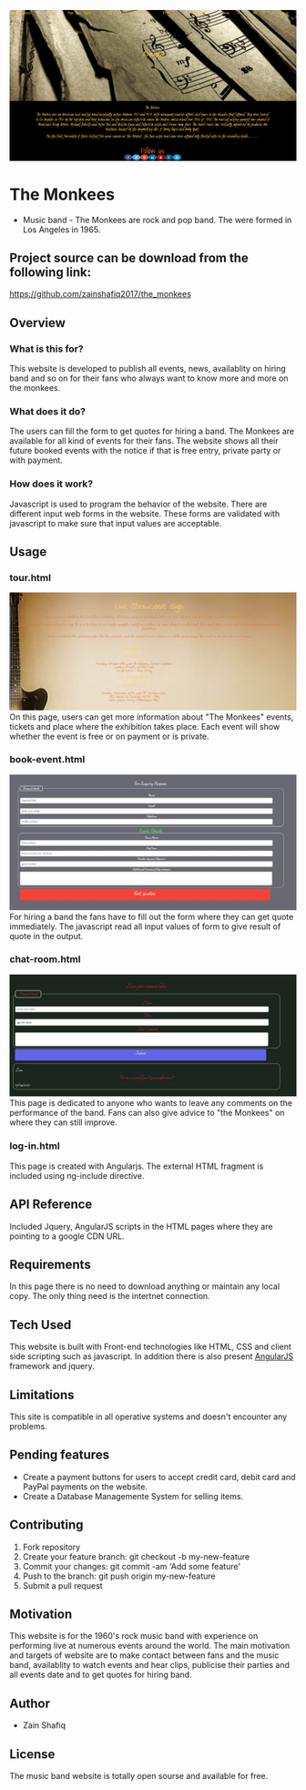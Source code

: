 ![The Monkees](images/readme/bio.jpg?raw=true "The Monkees")
# The Monkees 
- Music band - The Monkees are rock and pop band. The were formed in Los Angeles in 1965.

## Project source can be download from the following link:
https://github.com/zainshafiq2017/the_monkees

## Overview

### What is this for?
This website is developed to publish all events, news, availablity on hiring band and so on for their fans who always want to know more and more on the monkees.

### What does it do?
The users can fill the form to get quotes for hiring a band. The Monkees are available for all kind of events for their fans.
The website shows all their future booked events with the notice if that is free entry, private party or with payment.

### How does it work?
Javascript is used to program the behavior of the website.
There are different input web forms in the website. These forms are validated with javascript to make sure that input values are acceptable.

## Usage
### tour.html
![Tours](images/readme/tour.jpg?raw=true "Tours")
On this page, users can get more information about "The Monkees" events, tickets and place where the exhibition takes place.
Each event will show whether the event is free or on payment or is private.
### book-event.html
![Book Events](images/readme/book-event.jpg?raw=true "Book Events")
For hiring a band the fans have to fill out the form where they can get quote immediately.
The javascript read all input values of form to give result of quote in the output.
### chat-room.html
![Chat Room](images/readme/chat-room.jpg?raw=true "Chat Room")
This page is dedicated to anyone who wants to leave any comments on the performance of the band.
Fans can also give advice to "the Monkees" on where they can still improve.
### log-in.html
This page is created with Angularjs. The external HTML fragment is included using ng-include directive.

## API Reference
Included Jquery, AngularJS scripts in the HTML pages where they are pointing to a google CDN URL.

## Requirements
In this page there is no need to download anything or maintain any local copy.
The only thing need is the intertnet connection.

## Tech Used
This website is built with Front-end technologies like HTML, CSS and client side scripting such as javascript.
In addition there is also present [AngularJS](https://angularjs.org/) framework and jquery.

## Limitations
This site is compatible in all operative systems and doesn't encounter any problems.

## Pending features
- Create a payment buttons for users to accept credit card, debit card and PayPal payments on the website.
- Create a Database Managemente System for selling items.

## Contributing
1. Fork repository
2. Create your feature branch: git checkout -b my-new-feature
3. Commit your changes: git commit -am 'Add some feature'
4. Push to the branch: git push origin my-new-feature
5. Submit a pull request

## Motivation
This website is for the 1960's rock music band with experience on performing live at numerous events around the world.
The main motivation and targets of website are to make contact between fans and the music band, availablity to watch events and
hear clips, publicise their parties and all events date and to get quotes for hiring band.

## Author
- Zain Shafiq

## License
The music band website is totally open sourse and available for free.
